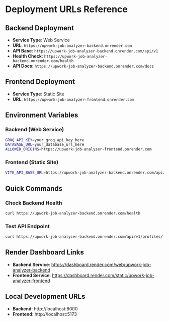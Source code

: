 # Deployment URLs Reference

## Backend Deployment
- **Service Type**: Web Service
- **URL**: `https://upwork-job-analyzer-backend.onrender.com`
- **API Base**: `https://upwork-job-analyzer-backend.onrender.com/api/v1`
- **Health Check**: `https://upwork-job-analyzer-backend.onrender.com/health`
- **API Docs**: `https://upwork-job-analyzer-backend.onrender.com/docs`

## Frontend Deployment
- **Service Type**: Static Site
- **URL**: `https://upwork-job-analyzer-frontend.onrender.com`

## Environment Variables

### Backend (Web Service)
```bash
GROQ_API_KEY=your_groq_api_key_here
DATABASE_URL=your_database_url_here
ALLOWED_ORIGINS=https://upwork-job-analyzer-frontend.onrender.com
```

### Frontend (Static Site)
```bash
VITE_API_BASE_URL=https://upwork-job-analyzer-backend.onrender.com/api/v1
```

## Quick Commands

### Check Backend Health
```bash
curl https://upwork-job-analyzer-backend.onrender.com/health
```

### Test API Endpoint
```bash
curl https://upwork-job-analyzer-backend.onrender.com/api/v1/profiles/
```

## Render Dashboard Links
- **Backend Service**: https://dashboard.render.com/web/upwork-job-analyzer-backend
- **Frontend Service**: https://dashboard.render.com/static/upwork-job-analyzer-frontend

## Local Development URLs
- **Backend**: http://localhost:8000
- **Frontend**: http://localhost:5173 